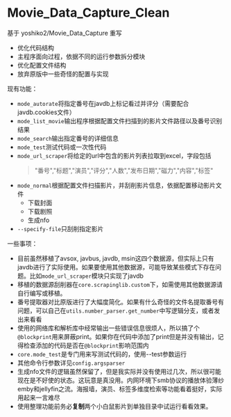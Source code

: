 # Movie_Data_Capture_Clean
基于 yoshiko2/Movie_Data_Capture 重写
* 优化代码结构
* 主程序面向过程，依据不同的运行参数拆分模块
* 优化配置文件结构
* 放弃原版中一些奇怪的配置与实现


现有功能：
* `mode_autorate`将指定番号在javdb上标记看过并评分（需要配合javdb.cookies文件）
* `mode_list_movie`输出程序根据配置文件扫描到的影片文件路径以及番号识别结果
* `mode_search`输出指定番号的详细信息
* `mode_test`测试代码或一次性代码
* `mode_url_scraper`将给定的url中包含的影片列表拉取到excel，字段包括
    >"番号","标题","演员","评分","人数","发布日期","磁力","内容","标签"
* `mode_normal`根据配置文件扫描影片，并刮削影片信息，依据配置移动影片文件
  * 下载封面
  * 下载剧照
  * 生成nfo  
* `--specify-file`只刮削指定影片


一些事项：
* 目前虽然移植了avsox, javbus, javdb, msin这四个数据源，但实际上只有javdb进行了实际使用。如果要使用其他数据源，可能导致某些模式下存在问题。比如`mode_url_scraper`模块只实现了javdb
* 移植的数据源刮削器在`core.scrapinglib.custom`下，如需使用其他数据源请自行编写或移植。
* 番号提取器对比原版进行了大幅度简化。如果有什么奇怪的文件名提取番号有问题，可以自己在`utils.number_parser.get_number`中写逻辑分支，或者发出来看看
* 使用的网络库和解析库中经常输出一些错误信息很烦人，所以搞了个`@blockprint`用来屏蔽print。如果你在代码中添加了print但是并没有输出，记得检查添加的代码是否在`@blockprint`影响范围内
* `core.mode_test`是专门用来写测试代码的，使用--test参数运行
* 其他命令行参数详见`config.argsparser`
* 生成nfo文件的逻辑虽然保留了，但是我实际并没有使用过几次，所以很可能现在是不好使的状态。这玩意是真没用。内网环境下smb协议的播放体验薄纱emby和jellyfin之流。海报墙，演员、标签多维度检索等功能看着挺好，实际用起来一言难尽
* 使用整理功能前务必**复制**两个小白鼠影片到单独目录中试运行看看效果。
